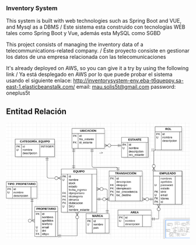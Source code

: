### Inventory System
This system is built with web technologies such as Spring Boot and VUE, and Mysql as a DBMS / Este sistema esta construido con tecnologías WEB tales como Spring Boot y Vue, además esta MySQL como SGBD

This project consists of managing the inventory data of a telecommunications-related company.  / Éste proyecto consiste en gestionar los datos de una empresa relacionada con las telecomunicaciones

It's already deployed on AWS, so you can give it a try by using the following link / Ya está desplegado en AWS por lo que puede probar el sistema usando el siguiente enlace:
http://inventorysystem-env.eba-t6queppy.sa-east-1.elasticbeanstalk.com/
email: mau.solis5t@gmail.com
password: oneplus5t

## Entitad Relación
![Entity Relationship](./entity_relationship.png)
